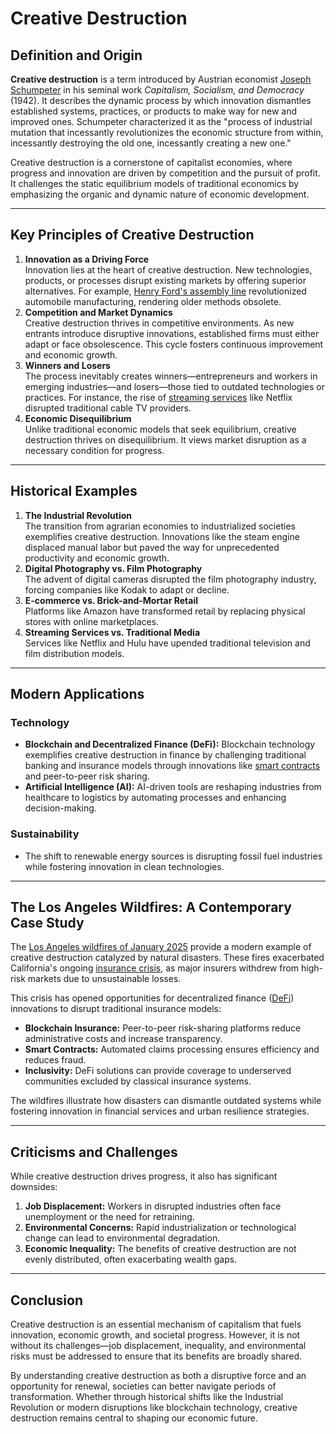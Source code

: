# Creative Destruction

## Definition and Origin

**Creative destruction** is a term introduced by Austrian economist [Joseph Schumpeter](broken-reference) in his seminal work _Capitalism, Socialism, and Democracy_ (1942). It describes the dynamic process by which innovation dismantles established systems, practices, or products to make way for new and improved ones. Schumpeter characterized it as the "process of industrial mutation that incessantly revolutionizes the economic structure from within, incessantly destroying the old one, incessantly creating a new one."

Creative destruction is a cornerstone of capitalist economies, where progress and innovation are driven by competition and the pursuit of profit. It challenges the static equilibrium models of traditional economics by emphasizing the organic and dynamic nature of economic development.

***

## Key Principles of Creative Destruction

1. **Innovation as a Driving Force**\
   Innovation lies at the heart of creative destruction. New technologies, products, or processes disrupt existing markets by offering superior alternatives. For example, [Henry Ford's assembly line](broken-reference) revolutionized automobile manufacturing, rendering older methods obsolete.
2. **Competition and Market Dynamics**\
   Creative destruction thrives in competitive environments. As new entrants introduce disruptive innovations, established firms must either adapt or face obsolescence. This cycle fosters continuous improvement and economic growth.
3. **Winners and Losers**\
   The process inevitably creates winners—entrepreneurs and workers in emerging industries—and losers—those tied to outdated technologies or practices. For instance, the rise of [streaming services](broken-reference) like Netflix disrupted traditional cable TV providers.
4. **Economic Disequilibrium**\
   Unlike traditional economic models that seek equilibrium, creative destruction thrives on disequilibrium. It views market disruption as a necessary condition for progress.

***

## Historical Examples

1. **The Industrial Revolution**\
   The transition from agrarian economies to industrialized societies exemplifies creative destruction. Innovations like the steam engine displaced manual labor but paved the way for unprecedented productivity and economic growth.
2. **Digital Photography vs. Film Photography**\
   The advent of digital cameras disrupted the film photography industry, forcing companies like Kodak to adapt or decline.
3. **E-commerce vs. Brick-and-Mortar Retail**\
   Platforms like Amazon have transformed retail by replacing physical stores with online marketplaces.
4. **Streaming Services vs. Traditional Media**\
   Services like Netflix and Hulu have upended traditional television and film distribution models.

***

## Modern Applications

### Technology

* **Blockchain and Decentralized Finance (DeFi):** Blockchain technology exemplifies creative destruction in finance by challenging traditional banking and insurance models through innovations like [smart contracts](../technology/smart_contracts.md) and peer-to-peer risk sharing.
* **Artificial Intelligence (AI):** AI-driven tools are reshaping industries from healthcare to logistics by automating processes and enhancing decision-making.

### Sustainability

* The shift to renewable energy sources is disrupting fossil fuel industries while fostering innovation in clean technologies.

***

## The Los Angeles Wildfires: A Contemporary Case Study

The [Los Angeles wildfires of January 2025](los_angeles_wildfires_2025.md) provide a modern example of creative destruction catalyzed by natural disasters. These fires exacerbated California's ongoing [insurance crisis](broken-reference), as major insurers withdrew from high-risk markets due to unsustainable losses.

This crisis has opened opportunities for decentralized finance ([DeFi](../crypto/defi.md)) innovations to disrupt traditional insurance models:

* **Blockchain Insurance:** Peer-to-peer risk-sharing platforms reduce administrative costs and increase transparency.
* **Smart Contracts:** Automated claims processing ensures efficiency and reduces fraud.
* **Inclusivity:** DeFi solutions can provide coverage to underserved communities excluded by classical insurance systems.

The wildfires illustrate how disasters can dismantle outdated systems while fostering innovation in financial services and urban resilience strategies.

***

## Criticisms and Challenges

While creative destruction drives progress, it also has significant downsides:

1. **Job Displacement:** Workers in disrupted industries often face unemployment or the need for retraining.
2. **Environmental Concerns:** Rapid industrialization or technological change can lead to environmental degradation.
3. **Economic Inequality:** The benefits of creative destruction are not evenly distributed, often exacerbating wealth gaps.

***

## Conclusion

Creative destruction is an essential mechanism of capitalism that fuels innovation, economic growth, and societal progress. However, it is not without its challenges—job displacement, inequality, and environmental risks must be addressed to ensure that its benefits are broadly shared.

By understanding creative destruction as both a disruptive force and an opportunity for renewal, societies can better navigate periods of transformation. Whether through historical shifts like the Industrial Revolution or modern disruptions like blockchain technology, creative destruction remains central to shaping our economic future.

